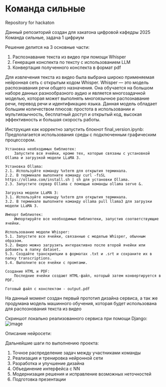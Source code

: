 # Команда сильные
Repository for hackaton 

Данный репозиторий создан для хакатона цифровой кафедры 2025
Команда сильные, задача 1 цифриум

Решение делится на 3 основные части:
1. Распознавание текста из видео при помощи Whisper
2. Генерация конспекта по тексту с использованием LLM
3. Конвертация полученного конспекта в формат pdf

Для извлечения текста из видео была выбрана широко применяемая нейронная сеть с открытым кодом Whisper. Whisper — это модель распознавания речи общего назначения. Она обучается на большом наборе данных разнообразного аудио и является многозадачной моделью, которая может выполнять многоязычное распознавание речи, перевод речи и идентификацию языка. 
Данная модель обладает большим количеством плюсов: простота в использовании и мультиязычность, бесплатный доступ и открытый код, высокая эффективность и большая скорость работы.


Инструкция как корректно запустить блокнот final_version.ipynb:
    Предполагается использования среды с подключенным графическим процессором.
    
    Установка необходимых библиотек:
        Запустите все ячейки, кроме тех, которые связаны с установкой Ollama и загрузкой модели LLaMA 3.
        
    Установка Ollama:
    2.1. Используйте команду %xterm для открытия терминала.
    2.2. В терминале выполните команду curl -fsSL https://ollama.com/install.sh | sh для установки Ollama.
    2.3. Запустите сервер Ollama с помощью команды ollama serve &.

    Загрузка модели LLaMA 3:
    3.1. Используйте команду %xterm для открытия терминала.
    3.2. В терминале выполните команду ollama pull llama3 для загрузки модели LLaMA 3.

    Импорт библиотек:
        Импортируйте все необходимые библиотеки, запустив соответствующие ячейки.

    Использование модели Whisper:
    5.1. Запустите все ячейки, связанные с моделью Whisper, обычным образом.
    5.2. Видео можно загрузить интерактивно после второй ячейки или добавить в папку dataset.
    5.3. Создайте транскрипции в форматах .txt и .srt и сохраните их в папку transcriptions.
    5.4. Выполните все ячейки с промтами.

    Создание HTML и PDF:
        Последние ячейки создают HTML-файл, который затем конвертируется в PDF.

    Готовый файл c конспектом - output.pdf




На данный момент создан первый прототип дизайна сервиса, а так же продумана модель машинного обучения, которая будет использована для распознования текста из видео

Скриншот локально реализованного сервиса при помощи Django:
![image](https://github.com/user-attachments/assets/8f62f662-6eab-4cca-bd9d-e5654a5035e7)

Описание нейросети: 

Дальнейшие шаги по выполнению проекта:
1. Точное распределение задач между участниками команды
2. Реализация и тренировка нейронной сети
3. Разработка и улучшение дизайна 
4. Объединение интерфейса с NN
5. Модернизация решения и исправление возможных неточностей
6. Подготовка презентации


